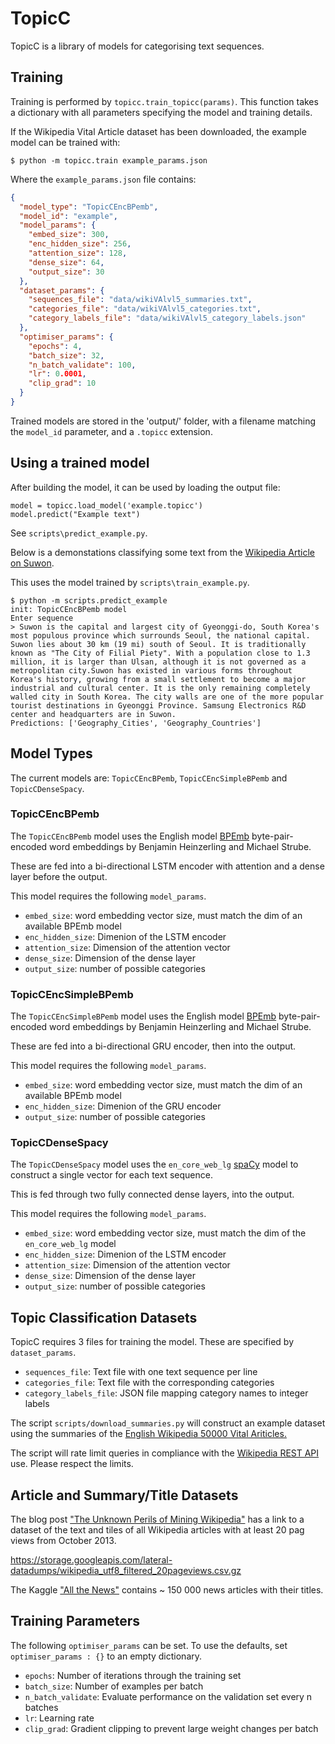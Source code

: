 # TopicC
TopicC is a library of models for categorising text sequences.

## Training

Training is performed by `topicc.train_topicc(params)`. This function takes
a dictionary with all parameters specifying the model and training details.

If the Wikipedia Vital Article dataset has been downloaded,
the example model can be trained with:

```
$ python -m topicc.train example_params.json
```

Where the `example_params.json` file contains:

```json
{
  "model_type": "TopicCEncBPemb",
  "model_id": "example",
  "model_params": {
    "embed_size": 300,
    "enc_hidden_size": 256,
    "attention_size": 128,
    "dense_size": 64,
    "output_size": 30
  },
  "dataset_params": {
    "sequences_file": "data/wikiVAlvl5_summaries.txt",
    "categories_file": "data/wikiVAlvl5_categories.txt",
    "category_labels_file": "data/wikiVAlvl5_category_labels.json"
  },
  "optimiser_params": {
    "epochs": 4,
    "batch_size": 32,
    "n_batch_validate": 100,
    "lr": 0.0001,
    "clip_grad": 10
  }
}
```

Trained models are stored in the 'output/' folder, with a filename
matching the `model_id` parameter, and a `.topicc` extension.

## Using a trained model
After building the model, it can be used by loading the output file:

```
model = topicc.load_model('example.topicc')
model.predict("Example text")
```

See `scripts\predict_example.py`.

Below is a demonstations classifying some text from the
[Wikipedia Article on Suwon](https://en.wikipedia.org/wiki/Suwon).

This uses the model trained by `scripts\train_example.py`.

```
$ python -m scripts.predict_example
init: TopicCEncBPemb model
Enter sequence
> Suwon is the capital and largest city of Gyeonggi-do, South Korea's most populous province which surrounds Seoul, the national capital. Suwon lies about 30 km (19 mi) south of Seoul. It is traditionally known as "The City of Filial Piety". With a population close to 1.3 million, it is larger than Ulsan, although it is not governed as a metropolitan city.Suwon has existed in various forms throughout Korea's history, growing from a small settlement to become a major industrial and cultural center. It is the only remaining completely walled city in South Korea. The city walls are one of the more popular tourist destinations in Gyeonggi Province. Samsung Electronics R&D center and headquarters are in Suwon.
Predictions: ['Geography_Cities', 'Geography_Countries']
```

## Model Types

The current models are: `TopicCEncBPemb`, `TopicCEncSimpleBPemb` and `TopicCDenseSpacy`.

### TopicCEncBPemb
The `TopicCEncBPemb` model uses the English model [BPEmb](https://nlp.h-its.org/bpemb/)
byte-pair-encoded word embeddings by Benjamin Heinzerling and Michael Strube.

These are fed into a bi-directional LSTM encoder with attention and a dense
layer before the output.

This model requires the following `model_params`.

* `embed_size`: word embedding vector size, must match the dim of an available BPEmb model
* `enc_hidden_size`: Dimenion of the LSTM encoder
* `attention_size`: Dimension of the attention vector
* `dense_size`: Dimension of the dense layer
* `output_size`: number of possible categories

### TopicCEncSimpleBPemb
The `TopicCEncSimpleBPemb` model uses the English model [BPEmb](https://nlp.h-its.org/bpemb/)
byte-pair-encoded word embeddings by Benjamin Heinzerling and Michael Strube.

These are fed into a bi-directional GRU encoder, then into the output.

This model requires the following `model_params`.

* `embed_size`: word embedding vector size, must match the dim of an available BPEmb model
* `enc_hidden_size`: Dimenion of the GRU encoder
* `output_size`: number of possible categories

### TopicCDenseSpacy
The `TopicCDenseSpacy` model uses the `en_core_web_lg` [spaCy](https://spacy.io/) 
model to construct a single vector for each text sequence.

This is fed through two fully connected dense layers, into the output.

This model requires the following `model_params`.

* `embed_size`: word embedding vector size, must match the dim of the `en_core_web_lg` model
* `enc_hidden_size`: Dimenion of the LSTM encoder
* `attention_size`: Dimension of the attention vector
* `dense_size`: Dimension of the dense layer
* `output_size`: number of possible categories

## Topic Classification Datasets
TopicC requires 3 files for training the model. These are specified
by `dataset_params`.

* `sequences_file`: Text file with one text sequence per line
* `categories_file`: Text file with the corresponding categories
* `category_labels_file`: JSON file mapping category names to integer labels

The script `scripts/download_summaries.py` will construct an example dataset
using the summaries of the
[English Wikipedia 50000 Vital Ariticles.](https://en.wikipedia.org/wiki/Wikipedia:Vital_articles/Level/5)

The script will rate limit queries in compliance with the
[Wikipedia REST API](https://en.wikipedia.org/api/rest_v1/)
use. Please respect the limits.

## Article and Summary/Title Datasets
The blog post
["The Unknown Perils of Mining Wikipedia"](https://blog.lateral.io/2015/06/the-unknown-perils-of-mining-wikipedia/)
has a link to a dataset of the text and tiles of all Wikipedia articles
with at least 20 pag views from October 2013.

https://storage.googleapis.com/lateral-datadumps/wikipedia_utf8_filtered_20pageviews.csv.gz

The Kaggle ["All the News"](https://www.kaggle.com/snapcrack/all-the-news)
contains ~ 150 000 news articles with their titles.

## Training Parameters

The following `optimiser_params` can be set. To use the defaults,
set `optimiser_params : {}` to an empty dictionary.

* `epochs`: Number of iterations through the training set
* `batch_size`: Number of examples per batch
* `n_batch_validate`: Evaluate performance on the validation set every n batches
* `lr`: Learning rate
* `clip_grad`: Gradient clipping to prevent large weight changes per batch